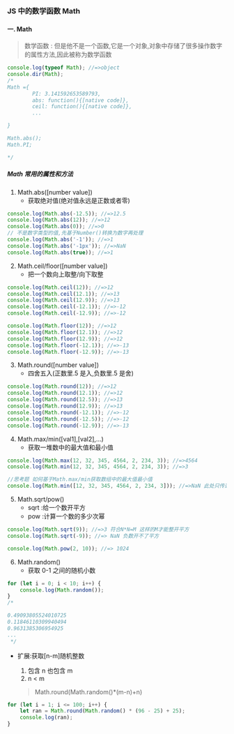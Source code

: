 ### JS 中的数学函数 Math

#### 一. Math

> 数学函数 : 但是他不是一个函数,它是一个对象,对象中存储了很多操作数字的属性方法,因此被称为数学函数

```javascript
console.log(typeof Math); //=>object
console.dir(Math);
/* 
Math ={
        PI: 3.141592653589793,
        abs: function(){[native code]},
        ceil: function(){[native code]},
        ...

}

Math.abs();
Math.PI;

*/
```

##### Math 常用的属性和方法

1. Math.abs([number value])
    - 获取绝对值(绝对值永远是正数或者零)

```javascript
console.log(Math.abs(-12.5)); //=>12.5
console.log(Math.abs(12)); //=>12
console.log(Math.abs(0)); //=>0
// 不是数字类型的值,先基于Number()转换为数字再处理
console.log(Math.abs('-1')); //=>1
console.log(Math.abs('-1px')); //=>NaN
console.log(Math.abs(true)); //=>1
```

2. Math.ceil/floor([number value])
    - 把一个数向上取整/向下取整

```javascript
console.log(Math.ceil(12)); //=>12
console.log(Math.ceil(12.1)); //=>13
console.log(Math.ceil(12.9)); //=>13
console.log(Math.ceil(-12.1)); //=>-12
console.log(Math.ceil(-12.9)); //=>-12

console.log(Math.floor(12)); //=>12
console.log(Math.floor(12.1)); //=>12
console.log(Math.floor(12.9)); //=>12
console.log(Math.floor(-12.1)); //=>-13
console.log(Math.floor(-12.9)); //=>-13
```

3. Math.round([number value])
    - 四舍五入(正数里.5 是入,负数里.5 是舍)

```javascript
console.log(Math.round(12)); //=>12
console.log(Math.round(12.1)); //=>12
console.log(Math.round(12.5)); //=>13
console.log(Math.round(12.9)); //=>13
console.log(Math.round(-12.1)); //=>-12
console.log(Math.round(-12.5)); //=>-12
console.log(Math.round(-12.9)); //=>-13
```

4. Math.max/min([val1],[val2],...)
    - 获取一堆数中的最大值和最小值

```javascript
console.log(Math.max(12, 32, 345, 4564, 2, 234, 3)); //=>4564
console.log(Math.min(12, 32, 345, 4564, 2, 234, 3)); //=>3

//思考题 如何基于Math.max/min获取数组中的最大值最小值
console.log(Math.min([12, 32, 345, 4564, 2, 234, 3])); //=>NaN 此处只传递第一个值是一个数组,和内置的语法要求不符
```

5. Math.sqrt/pow()
    - sqrt :给一个数开平方
    - pow :计算一个数的多少次幂

```javascript
console.log(Math.sqrt(9)); //=>3 符合N*N=M 这样的M才能整开平方
console.log(Math.sqrt(-9)); //=> NaN 负数开不了平方

console.log(Math.pow(2, 10)); //=> 1024
```

6. Math.random()
    - 获取 0-1 之间的随机小数

```javascript
for (let i = 0; i < 10; i++) {
    console.log(Math.random());
}
/* 

0.49093805524010725
0.11846110309940494
0.9631385306954925
...
 */
```

-   扩展:获取[n-m]随机整数

    1. 包含 n 也包含 m
    2. n < m

    > Math.round(Math.random()\*(m-n)+n)

```javascript
for (let i = 1; i <= 100; i++) {
    let ran = Math.round(Math.random() * (96 - 25) + 25);
    console.log(ran);
}
```
